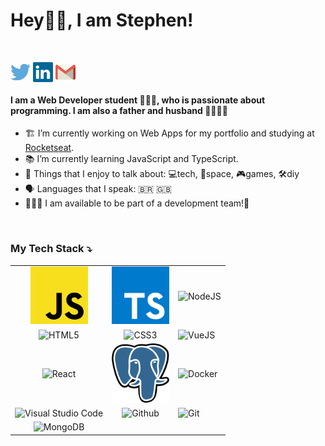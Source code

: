# Hey👋🏾, I am Stephen!
<br/>

[<img align="center" alt="Stephen Goncalves | Twitter" width="32px" src="https://raw.githubusercontent.com/stgonzales/stgonzales/master/assets/twitter.svg" />][twitter] [<img align="center" alt="Stephen Goncalves | LinkedIn" width="32px" src="https://raw.githubusercontent.com/stgonzales/stgonzales/master/assets/linkedin-icon-2.svg" />][linkedin] [<img align="center" alt="Stephen Goncalves | Gmail" width="32px" src="https://raw.githubusercontent.com/stgonzales/stgonzales/master/assets/gmail-icon.svg" />][gmail]
<br />
#### I am a Web Developer student 👨🏾‍💻, who is passionate about programming. I am also a father and husband 👨‍👩‍👧‍👧

- 🏗️ I’m currently working on Web Apps for my portfolio and studying at [Rocketseat](https://rocketseat.com.br/).
- 📚 I’m currently learning JavaScript and TypeScript.
- 💬 Things that I enjoy to talk about: 💻tech, 🔭space, 🎮games, 🛠️diy
- 🗣️ Languages that I speak: 🇧🇷 🇬🇧
- 🙋🏾‍♂️ I am available to be part of a development team!💫
<br/>



### My Tech Stack ⤵️
| | | |
|:-------------------:|:-------------------:|:-------------------
| <img alt="JavaScript" width="92px" src="https://raw.githubusercontent.com/stgonzales/stgonzales/master/assets/javascript.svg"> | <img alt="TypeScript" width="92px" src="https://raw.githubusercontent.com/stgonzales/stgonzales/master/assets/typescript.svg"> | <img alt="NodeJS" width="92px" src="https:/raw.githubusercontent.com/stgonzales/stgonzales/master/assets/nodejs.svg"> |
| <img alt="HTML5" width="92px" src="https:/raw.githubusercontent.com/stgonzales/stgonzales/master/assets/html5.svg"> | <img alt="CSS3" width="92px" src="https:/raw.githubusercontent.com/stgonzales/stgonzales/master/assets/css-5.svg"> | <img alt="VueJS" width="92px" src="https:/raw.githubusercontent.com/stgonzales/stgonzales/master/assets/vue.svg"> |
<img alt="React" width="92px" src="https:/raw.githubusercontent.com/stgonzales/stgonzales/master/assets/react.svg"> | <img alt="PostgreSQL" width="92px" src="/assets/postgresql.svg"> | <img alt="Docker" width="92px" src="https:/raw.githubusercontent.com/stgonzales/stgonzales/master/assets/docker.svg"> |
| <img alt="Visual Studio Code" width="92px" src="https:/raw.githubusercontent.com/stgonzales/stgonzales/master/assets/visual-studio-code.svg"> | <img alt="Github" width="92px" src="https:/raw.githubusercontent.com/stgonzales/stgonzales/master/assets/github-1.svg"> | <img alt="Git" width="92px" src="https:/raw.githubusercontent.com/stgonzales/stgonzales/master/assets/git.svg"> |
| <img alt="MongoDB" width="92px" src="https:/raw.githubusercontent.com/stgonzales/stgonzales/master/assets/mongodb.svg"> |
<br/>



[twitter]: https://twitter.com/stepwillians
[linkedin]: https://linkedin.com/in/stephenwillians
[gmail]: stephengoncalves.dev@gmail.com
